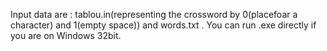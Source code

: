 Input data are : tablou.in(representing the crossword by 0(placefoar a character) and 1(empty space)) and words.txt .
You can run .exe directly if you are on Windows 32bit. 
